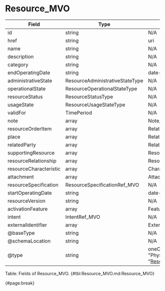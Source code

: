 <!--
    ATTENTION: This file was generated via gradle!
               Do NOT manually edit this file! Any such changes will be overwritten!
-->

# Resource_MVO

| Field | Type | Format | Required |
| ------- | ------- | ------- | --- |
| id | string | N/A | No |
| href | string | uri | No |
| name | string | N/A | No |
| description | string | N/A | No |
| category | string | N/A | No |
| endOperatingDate | string | date-time | No |
| administrativeState | ResourceAdministrativeStateType | N/A | No |
| operationalState | ResourceOperationalStateType | N/A | No |
| resourceStatus | ResourceStatusType | N/A | No |
| usageState | ResourceUsageStateType | N/A | No |
| validFor | TimePeriod | N/A | No |
| note | array | Note_MVO | No |
| resourceOrderItem | array | RelatedResourceOrderItem_MVO | No |
| place | array | RelatedPlaceRef_MVO | No |
| relatedParty | array | RelatedPartyRefOrPartyRoleRef_MVO | No |
| supportingResource | array | ResourceRefOrValue_MVO | No |
| resourceRelationship | array | ResourceRelationship_MVO | No |
| resourceCharacteristic | array | Characteristic_MVO | No |
| attachment | array | AttachmentOrDocumentRef | No |
| resourceSpecification | ResourceSpecificationRef_MVO | N/A | No |
| startOperatingDate | string | date-time | No |
| resourceVersion | string | N/A | No |
| activationFeature | array | Feature_MVO | No |
| intent | IntentRef_MVO | N/A | No |
| externalIdentifier | array | ExternalIdentifier_MVO | No |
| @baseType | string | N/A | No |
| @schemaLocation | string | N/A | No |
| @type | string | oneOf["LogicalResource", "PhysicalResource", "Resource", "[ResourceCollection](#resourcecollection_mvo)"] | Yes |

Table: Fields of Resource_MVO. {#tbl:Resource_MVO.md:Resource_MVO}

{#page:break}
